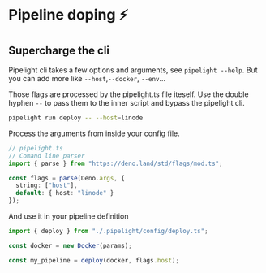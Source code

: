 # Pipeline doping ⚡

## Supercharge the cli

Pipelight cli takes a few options and arguments, see `pipelight --help`.
But you can add more like `--host`,`--docker`, `--env`...

Those flags are processed by the pipelight.ts file iteself.
Use the double hyphen `--` to pass them to the inner script and bypass the pipelight cli.

```sh
pipelight run deploy -- --host=linode
```

Process the arguments from inside your config file.

```ts
// pipelight.ts
// Comand line parser
import { parse } from "https://deno.land/std/flags/mod.ts";

const flags = parse(Deno.args, {
  string: ["host"],
  default: { host: "linode" }
});
```

And use it in your pipeline definition

```ts
import { deploy } from "./.pipelight/config/deploy.ts";

const docker = new Docker(params);

const my_pipeline = deploy(docker, flags.host);
```
